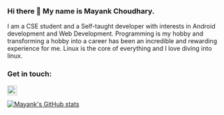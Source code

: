 ### Hi there 👋 My name is Mayank Choudhary.
I am a CSE student and a Self-taught developer with
interests in Android development and Web Development.
Programming is my hobby and transforming a hobby
into a career has been an incredible and rewarding experience for me.
Linux is the core of everything and I love diving into linux.

<!--
**M4yankChoudhary/M4yankChoudhary** is a ✨ _special_ ✨ repository because its `README.md` (this file) appears on your GitHub profile.

Here are some ideas to get you started:

- 🔭 I’m currently working on ...
- 🌱 I’m currently learning ...
- 👯 I’m looking to collaborate on ...
- 🤔 I’m looking for help with ...
- 💬 Ask me about ...
- 📫 How to reach me: ...
- 😄 Pronouns: ...
- ⚡ Fun fact: ...
-->




### Get in touch:

[<img align="left" alt="mayank | LinkedIn" width="22px" src="https://cdn.jsdelivr.net/npm/simple-icons@v3/icons/linkedin.svg" />][linkedIn]
<br>
<br>
[![Mayank's GitHub stats](https://github-readme-stats.vercel.app/api?username=m4yankchoudhary)](https://github.com/anuraghazra/github-readme-stats)

[linkedIn]: https://www.linkedin.com/in/mayank--choudhary/
